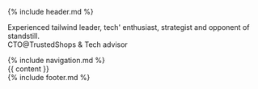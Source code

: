{% include header.md %}
  <p class="headline">
    Experienced tailwind leader, tech' enthusiast, strategist and opponent of standstill.<br>
    CTO@TrustedShops & Tech advisor
  </p>
  {% include navigation.md %}
  <section>
    {{ content }}
  </section>
{% include footer.md %}
